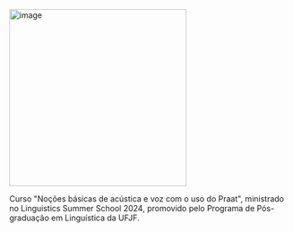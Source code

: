 <img width="316" alt="image" src="https://github.com/Alineafon/Curso-Praat---LIS-UFJF-2024-/assets/63132876/851ce12e-814c-4b45-bacb-6ca8da9856c1">

Curso "Noções básicas de acústica e voz com o uso do Praat", ministrado no Linguistics Summer School 2024, promovido pelo Programa de Pós-graduação em Linguística da UFJF.
